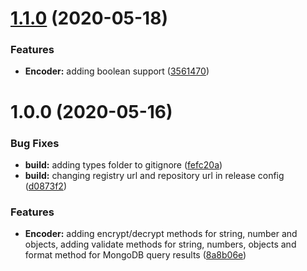 # [1.1.0](https://github.com/kenift/encoder/compare/v1.0.0...v1.1.0) (2020-05-18)


### Features

* **Encoder:** adding boolean support ([3561470](https://github.com/kenift/encoder/commit/356147094b6b7d608bf028d558b399815cbc1ec9))

# 1.0.0 (2020-05-16)


### Bug Fixes

* **build:** adding types folder to gitignore ([fefc20a](https://github.com/kenift/encoder/commit/fefc20a8f62463422830bfd76bf99a4bbbcedc5c))
* **build:** changing registry url and repository url in release config ([d0873f2](https://github.com/kenift/encoder/commit/d0873f242ccc40f07b29284c0501a0200a792b7d))


### Features

* **Encoder:** adding encrypt/decrypt methods for string, number and objects, adding validate methods for string, numbers, objects and format method for MongoDB query results ([8a8b06e](https://github.com/kenift/encoder/commit/8a8b06e97011cbcef39f936f05aca10ac6c22612))
